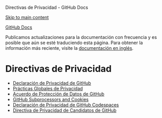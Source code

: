 Directivas de Privacidad - GitHub Docs

[Skip to main content](#main-content)

[](/es)[GitHub Docs](/es)

Publicamos actualizaciones para la documentación con frecuencia y es posible que aún se esté traduciendo esta página. Para obtener la información más reciente, visite la [documentación en inglés](/en).

Directivas de Privacidad
==========

* [Declaración de Privacidad de GitHub](/es/site-policy/privacy-policies/github-privacy-statement)
* [Prácticas Globales de Privacidad](/es/site-policy/privacy-policies/global-privacy-practices)
* [Acuerdo de Protección de Datos de GitHub](/es/site-policy/privacy-policies/github-data-protection-agreement)
* [GitHub Subprocessors and Cookies](/es/site-policy/privacy-policies/github-subprocessors-and-cookies)
* [Declaración de Privacidad de GitHub Codespaces](/es/site-policy/privacy-policies/github-codespaces-privacy-statement)
* [Directiva de Privacidad de Candidatos de GitHub](/es/site-policy/privacy-policies/github-candidate-privacy-policy)
